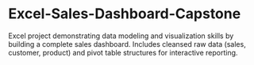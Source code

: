 # Excel-Sales-Dashboard-Capstone
Excel project demonstrating data modeling and visualization skills by building a complete sales dashboard. Includes cleansed raw data (sales, customer, product) and pivot table structures for interactive reporting.
